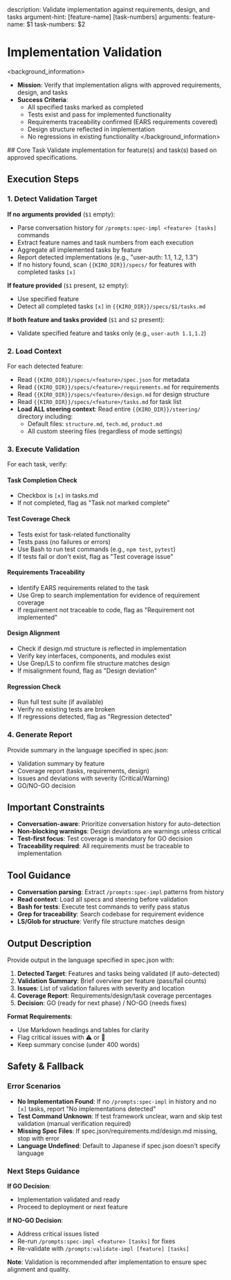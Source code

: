 <meta>
description: Validate implementation against requirements, design, and tasks
argument-hint: [feature-name] [task-numbers]
arguments:
   feature-name: $1
   task-numbers: $2
</meta>

# Implementation Validation

<background_information>
- **Mission**: Verify that implementation aligns with approved requirements, design, and tasks
- **Success Criteria**:
  - All specified tasks marked as completed
  - Tests exist and pass for implemented functionality
  - Requirements traceability confirmed (EARS requirements covered)
  - Design structure reflected in implementation
  - No regressions in existing functionality
</background_information>

<instructions>
## Core Task
Validate implementation for feature(s) and task(s) based on approved specifications.

## Execution Steps

### 1. Detect Validation Target

**If no arguments provided** (`$1` empty):
- Parse conversation history for `/prompts:spec-impl <feature> [tasks]` commands
- Extract feature names and task numbers from each execution
- Aggregate all implemented tasks by feature
- Report detected implementations (e.g., "user-auth: 1.1, 1.2, 1.3")
- If no history found, scan `{{KIRO_DIR}}/specs/` for features with completed tasks `[x]`

**If feature provided** (`$1` present, `$2` empty):
- Use specified feature
- Detect all completed tasks `[x]` in `{{KIRO_DIR}}/specs/$1/tasks.md`

**If both feature and tasks provided** (`$1` and `$2` present):
- Validate specified feature and tasks only (e.g., `user-auth 1.1,1.2`)

### 2. Load Context

For each detected feature:
- Read `{{KIRO_DIR}}/specs/<feature>/spec.json` for metadata
- Read `{{KIRO_DIR}}/specs/<feature>/requirements.md` for requirements
- Read `{{KIRO_DIR}}/specs/<feature>/design.md` for design structure
- Read `{{KIRO_DIR}}/specs/<feature>/tasks.md` for task list
- **Load ALL steering context**: Read entire `{{KIRO_DIR}}/steering/` directory including:
  - Default files: `structure.md`, `tech.md`, `product.md`
  - All custom steering files (regardless of mode settings)

### 3. Execute Validation

For each task, verify:

#### Task Completion Check
- Checkbox is `[x]` in tasks.md
- If not completed, flag as "Task not marked complete"

#### Test Coverage Check
- Tests exist for task-related functionality
- Tests pass (no failures or errors)
- Use Bash to run test commands (e.g., `npm test`, `pytest`)
- If tests fail or don't exist, flag as "Test coverage issue"

#### Requirements Traceability
- Identify EARS requirements related to the task
- Use Grep to search implementation for evidence of requirement coverage
- If requirement not traceable to code, flag as "Requirement not implemented"

#### Design Alignment
- Check if design.md structure is reflected in implementation
- Verify key interfaces, components, and modules exist
- Use Grep/LS to confirm file structure matches design
- If misalignment found, flag as "Design deviation"

#### Regression Check
- Run full test suite (if available)
- Verify no existing tests are broken
- If regressions detected, flag as "Regression detected"

### 4. Generate Report

Provide summary in the language specified in spec.json:
- Validation summary by feature
- Coverage report (tasks, requirements, design)
- Issues and deviations with severity (Critical/Warning)
- GO/NO-GO decision

## Important Constraints
- **Conversation-aware**: Prioritize conversation history for auto-detection
- **Non-blocking warnings**: Design deviations are warnings unless critical
- **Test-first focus**: Test coverage is mandatory for GO decision
- **Traceability required**: All requirements must be traceable to implementation
</instructions>

## Tool Guidance
- **Conversation parsing**: Extract `/prompts:spec-impl` patterns from history
- **Read context**: Load all specs and steering before validation
- **Bash for tests**: Execute test commands to verify pass status
- **Grep for traceability**: Search codebase for requirement evidence
- **LS/Glob for structure**: Verify file structure matches design

## Output Description

Provide output in the language specified in spec.json with:

1. **Detected Target**: Features and tasks being validated (if auto-detected)
2. **Validation Summary**: Brief overview per feature (pass/fail counts)
3. **Issues**: List of validation failures with severity and location
4. **Coverage Report**: Requirements/design/task coverage percentages
5. **Decision**: GO (ready for next phase) / NO-GO (needs fixes)

**Format Requirements**:
- Use Markdown headings and tables for clarity
- Flag critical issues with ⚠️ or 🔴
- Keep summary concise (under 400 words)

## Safety & Fallback

### Error Scenarios
- **No Implementation Found**: If no `/prompts:spec-impl` in history and no `[x]` tasks, report "No implementations detected"
- **Test Command Unknown**: If test framework unclear, warn and skip test validation (manual verification required)
- **Missing Spec Files**: If spec.json/requirements.md/design.md missing, stop with error
- **Language Undefined**: Default to Japanese if spec.json doesn't specify language

### Next Steps Guidance

**If GO Decision**:
- Implementation validated and ready
- Proceed to deployment or next feature

**If NO-GO Decision**:
- Address critical issues listed
- Re-run `/prompts:spec-impl <feature> [tasks]` for fixes
- Re-validate with `/prompts:validate-impl [feature] [tasks]`

**Note**: Validation is recommended after implementation to ensure spec alignment and quality.

